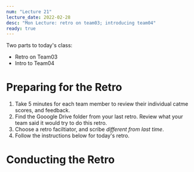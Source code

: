 ```yaml
---
num: "Lecture 21"
lecture_date: 2022-02-28
desc: "Mon Lecture: retro on team03; introducing team04"
ready: true
---
```


Two parts to today's class:

* Retro on Team03
* Intro to Team04

# Preparing for the Retro

1. Take 5 minutes for each team member to review their individual catme scores, and feedback.
2. Find the Gooogle Drive folder from your last retro.  Review what your team said it would try to do this retro.
3. Choose a retro faciltiator, and scribe  *different from last time*.
4. Follow the instructions below for today's retro.
 
# Conducting the Retro

